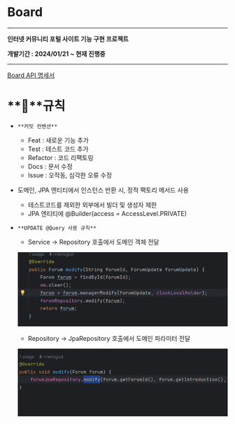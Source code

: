 # Board

---

**인터넷 커뮤니티 포털 사이트 기능 구현 프로젝트**

**개발기간 : 2024/01/21 ~ 현재 진행중**

---

[Board API 명세서](https://thundering-vulture-ff9.notion.site/Board-b3768219329e43d78ac304eef4d3a71a)

# **📝**규칙

- `**커밋 컨벤션**`
    - Feat : 새로운 기능 추가
    - Test :  테스트 코드 추가
    - Refactor : 코드 리팩토링
    - Docs : 문서 수정
    - Issue : 오작동, 심각한 오류 수정

- 도메인, JPA 엔티티에서 인스턴스 반환 시, 정적 팩토리 메서드 사용
    - 테스트코드를 제외한 외부에서 빌더 및 생성자 제한
    - JPA 엔티티에 @Builder(access = AccessLevel.PRIVATE)
    
- `**UPDATE @Query 사용 규칙**`
    - Service → Repository 호출에서 도메인 객체 전달
    
    ![serviceToRepository](mdPicture/serviceToRepository.png)
    
    - Repository → JpaRepository 호출에서 도메인 파라미터 전달
    
    ![repositoryToJpa](mdPicture/repositoryToJpa.png)